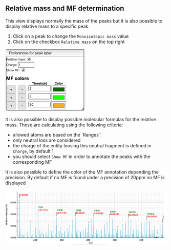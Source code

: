 ## Relative mass and MF determination

This view displays normally the mass of the peaks but it is also possible to display relative mass to a specific peak.

1. Click on a peak to change the `Monoisotopic mass` value
2. Click on the checkbox `Relative mass` on the top right

<img src="prefs.png">

It is also possible to display possible molecular formulas for the relative mass. Those are calculating using the following criteria:

- allowed atoms are based on the `Ranges``
- only neutral loss are considered
- the charge of the entity loosing this neutral fragment is defined in `Charge`, by default 1
- you should select `Show MF` in order to annotate the peaks with the corresponding MF

It is also possible to define the color of the MF annotation depending the precision. By default if no MF is found under a precision of 20ppm no MF is displayed

<img src="mass.png">
